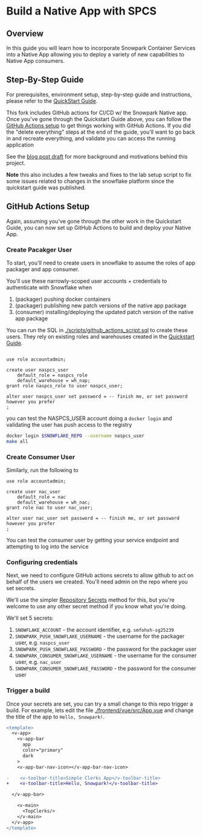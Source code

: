 # Build a Native App with SPCS

## Overview


In this guide you will learn how to incorporate Snowpark Container Services into a Native App allowing you to deploy a variety of new capabilities to Native App consumers.


## Step-By-Step Guide

For prerequisites, environment setup, step-by-step guide and instructions, please refer to the [QuickStart Guide](https://quickstarts.snowflake.com/guide/build-a-native-app-with-spcs/index.html).

This fork includes GitHub actions for CI/CD w/ the Snowpark Native app. 
Once you've gone through the Quickstart Guide above, you can follow the [GitHub Actions setup](#github-actions-setup) to
get things working with GitHub Actions. If you did the "delete everything" steps at the end of the guide, you'll want to go back in and recreate everything, and validate you can access the running application

See the [blog post draft](https://docs.google.com/document/d/1fTHpKovtuCUSGwNrdDbwOyJMJvByzGtZpRAkZ9leUng/edit) for more background and motivations behind this project.

**Note** this also includes a few tweaks and fixes to the lab setup script to fix some issues related to changes in the snowflake platform since the quickstart guide was published.

## GitHub Actions Setup

Again, assuming you've gone through the other work in the Quickstart Guide, you can now set up GitHub Actions to build and deploy your Native App.

### Create Pacakger User

To start, you'll need to create users in snowflake to assume the roles of app packager and app consumer.

You'll use these narrowly-scoped user accounts + credentials to authenticate with Snowflake when

1. (packager) pushing docker containers
2. (packager) publishing new patch versions of the native app package
3. (consumer) installing/deploying the updated patch version of the native app package

You can run the SQL in [./scripts/github_actions_script.sql](./scripts/github_actions_script.sql) to create these users.
They rely on existing roles and warehouses created in the [Quickstart Guide](https://quickstarts.snowflake.com/guide/build-a-native-app-with-spcs/index.html).

```snowflake

use role accountadmin;

create user naspcs_user
    default_role = naspcs_role
    default_warehouse = wh_nap;
grant role naspcs_role to user naspcs_user;

alter user naspcs_user set password = -- finish me, or set password however you prefer
;
```

you can test the NASPCS_USER account doing a `docker login` and validating the user has push access
to the registry

```sh
docker login $SNOWFLAKE_REPO --username naspcs_user
make all
```

### Create Consumer User

Similarly, run the following to 

```snowflake
use role accountadmin;

create user nac_user
    default_role = nac
    default_warehouse = wh_nac;
grant role nac to user nac_user;

alter user nac_user set password = -- finish me, or set password however you prefer
;
```


You can test the consumer user by getting your service endpoint and attempting to log into the service

### Configuring credentials

Next, we need to configure GitHub actions secrets to allow github to act on behalf of the users we created.
You'll need admin on the repo where you set secrets.

We'll use the simpler [Repository Secrets](https://docs.github.com/en/actions/security-guides/using-secrets-in-github-actions#creating-secrets-for-a-repository) method for this, but you're welcome to use any other secret method if you know what you're doing.

We'll set 5 secrets:

1. `SNOWFLAKE_ACCOUNT` - the account identifier, e.g. `smfohxh-sg25239`
2. `SNOWPARK_PUSH_SNOWFLAKE_USERNAME` - the username for the packager user, e.g. `naspcs_user`
3. `SNOWPARK_PUSH_SNOWFLAKE_PASSWORD` - the password for the packager user
4. `SNOWPARK_CONSUMER_SNOWFLAKE_USERNAME` - the username for the consumer user, e.g. `nac_user`
5. `SNOWPARK_CONSUMER_SNOWFLAKE_PASSWORD` - the password for the consumer user

### Trigger a build

Once your secrets are set, you can try a small change to this repo trigger a build. For example, lets
edit the file [./frontend/vue/src/App.vue](./frontend/vue/src/App.vue) and change the title of the app to `Hello, Snowpark!`.

```diff
<template>
  <v-app>
    <v-app-bar
      app
      color="primary"
      dark
    >
    <v-app-bar-nav-icon></v-app-bar-nav-icon>

-    <v-toolbar-title>Simple Clerks App</v-toolbar-title>
+    <v-toolbar-title>Hello, Snowpark!</v-toolbar-title>

  </v-app-bar>

    <v-main>
      <TopClerks/>
    </v-main>
  </v-app>
</template>
```





